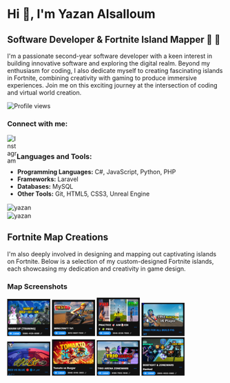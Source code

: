 # Hi 👋, I'm Yazan Alsalloum

## Software Developer & Fortnite Island Mapper 🌴 🚀

I'm a passionate second-year software developer with a keen interest in building innovative software and exploring the digital realm. Beyond my enthusiasm for coding, I also dedicate myself to creating fascinating islands in Fortnite, combining creativity with gaming to produce immersive experiences. Join me on this exciting journey at the intersection of coding and virtual world creation.

![Profile views](https://komarev.com/ghpvc/?username=yazan&label=Profile%20views&color=0e75b6&style=flat)

### Connect with me:

[<img align="left" alt="Instagram" width="22px" src="https://raw.githubusercontent.com/rahuldkjain/github-profile-readme-generator/master/src/images/icons/Social/instagram.svg" />](https://www.instagram.com/yazan_lwa/)
<br />

### Languages and Tools:

- **Programming Languages:** C#, JavaScript, Python, PHP
- **Frameworks:** Laravel
- **Databases:** MySQL
- **Other Tools:** Git, HTML5, CSS3, Unreal Engine

<div>
  <img align="center" src="https://github-readme-stats.vercel.app/api/top-langs?username=yazan&show_icons=true&locale=en&layout=compact" alt="yazan" />
</div>

<div>
  <img align="center" src="https://github-readme-stats.vercel.app/api?username=yazan&show_icons=true&locale=en" alt="yazan" />
</div>

## Fortnite Map Creations

I'm also deeply involved in designing and mapping out captivating islands on Fortnite. Below is a selection of my custom-designed Fortnite islands, each showcasing my dedication and creativity in game design.

### Map Screenshots

<!-- Adjust the width as needed -->
<div>
  <img src="Schermafbeelding 2024-02-26 160128.png" alt="Map Screenshot" width="100">
  <img src="1v1min.png" alt="1v1 Map" width="100">
  <img src="aim.png" alt="Aim Map" width="100">
  <img src="free.png" alt="Free Map" width="100">
  <img src="red.png" alt="Red Map" width="100">
  <img src="tomato.png" alt="Tomato Map" width="100">
  <img src="trio.png" alt="Trio Map" width="100">
  <img src="zone.png" alt="Zone Map" width="100">
</div>
